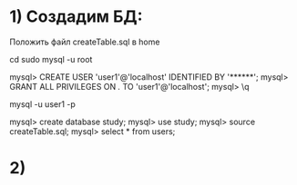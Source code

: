 # 1) Создадим БД: #

Положить файл createTable.sql в home

cd
sudo mysql -u root

mysql> CREATE USER 'user1'@'localhost' IDENTIFIED BY '******';
mysql> GRANT ALL PRIVILEGES ON *.* TO 'user1'@'localhost';
mysql> \q

mysql -u user1 -p

mysql> create database study;
mysql> use study;
mysql> source createTable.sql;
mysql> select * from users;

# 2) #


